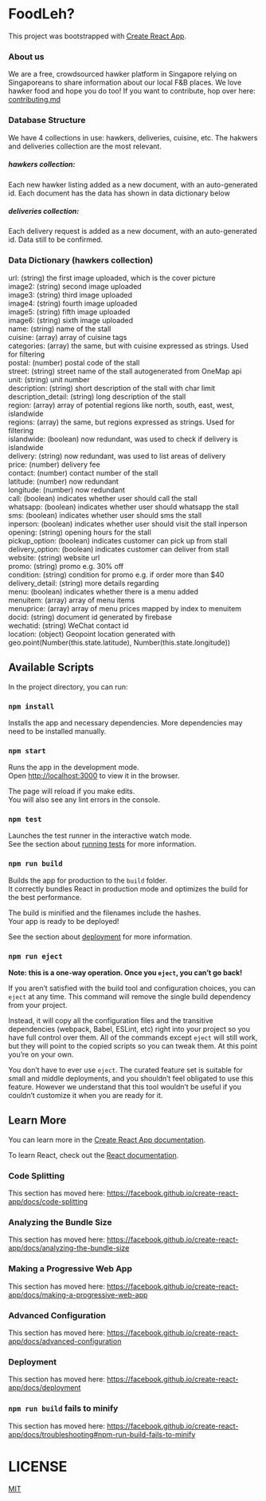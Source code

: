 # FoodLeh?

This project was bootstrapped with [Create React App](https://github.com/facebook/create-react-app).

### About us
We are a free, crowdsourced hawker platform in Singapore relying on Singaporeans to share information about our local F&B places. We love hawker food and hope you do too! If you want to contribute, hop over here: [contributing.md](https://github.com/limyifan1/hawkercentral/blob/master/CONTRIBUTING.md)

### Database Structure
We have 4 collections in use: hawkers, deliveries, cuisine, etc. The hakwers and deliveries collection are the most relevant.  <br/> 
##### hawkers collection: 
Each new hawker listing added as a new document, with an auto-generated id. Each document has the data has shown in data dictionary below<br/>
##### deliveries collection: 
Each delivery request is added as a new document, with an auto-generated id. Data still to be confirmed. 

### Data Dictionary (hawkers collection)
  url: (string) the first image uploaded, which is the cover picture<br />
  image2: (string) second image uploaded<br />
  image3: (string) third image uploaded<br />
  image4: (string) fourth image uploaded<br />
  image5: (string) fifth image uploaded<br />
  image6: (string) sixth image uploaded<br />
  name: (string) name of the stall<br />
  cuisine: (array<object>) array of cuisine tags<br />
  categories: (array<string>) the same, but with cuisine expressed as strings. Used for filtering<br />
  postal: (number) postal code of the stall<br />
  street: (string) street name of the stall autogenerated from OneMap api<br />
  unit: (string) unit number<br />
  description: (string) short description of the stall with char limit<br />
  description_detail: (string) long description of the stall<br />
  region: (array<object>) array of potential regions like north, south, east, west, islandwide<br />
  regions: (array<string>) the same, but regions expressed as strings. Used for filtering<br />
  islandwide: (boolean) now redundant, was used to check if delivery is islandwide<br />
  delivery: (string) now redundant, was used to list areas of delivery<br />
  price: (number) delivery fee<br />
  contact: (number) contact number of the stall<br />
  latitude: (number) now redundant<br />
  longitude: (number) now redundant<br />
  call: (boolean) indicates whether user should call the stall<br />
  whatsapp: (boolean) indicates whether user should whatsapp the stall<br />
  sms: (boolean) indicates whether user should sms the stall<br />
  inperson: (boolean) indicates whether user should visit the stall inperson<br />
  opening: (string) opening hours for the stall<br />
  pickup_option: (boolean) indicates customer can pick up from stall<br />
  delivery_option: (boolean) indicates customer can deliver from stall<br />
  website: (string) website url<br />
  promo: (string) promo e.g. 30% off<br />
  condition: (string) condition for promo e.g. if order more than $40<br />
  delivery_detail: (string) more details regarding <br />
  menu: (boolean) indicates whether there is a menu added<br />
  menuitem: (array) array of menu items<br />
  menuprice: (array) array of menu prices mapped by index to menuitem<br />
  docid: (string) document id generated by firebase<br />
  wechatid: (string) WeChat contact id<br />
  location: (object) Geopoint location generated with geo.point(Number(this.state.latitude), Number(this.state.longitude))<br />

## Available Scripts

In the project directory, you can run:

### `npm install`
Installs the app and necessary dependencies. More dependencies may need to be installed manually.

### `npm start`

Runs the app in the development mode.<br />
Open [http://localhost:3000](http://localhost:3000) to view it in the browser.

The page will reload if you make edits.<br />
You will also see any lint errors in the console.

### `npm test`

Launches the test runner in the interactive watch mode.<br />
See the section about [running tests](https://facebook.github.io/create-react-app/docs/running-tests) for more information.

### `npm run build`

Builds the app for production to the `build` folder.<br />
It correctly bundles React in production mode and optimizes the build for the best performance.

The build is minified and the filenames include the hashes.<br />
Your app is ready to be deployed!

See the section about [deployment](https://facebook.github.io/create-react-app/docs/deployment) for more information.

### `npm run eject`

**Note: this is a one-way operation. Once you `eject`, you can’t go back!**

If you aren’t satisfied with the build tool and configuration choices, you can `eject` at any time. This command will remove the single build dependency from your project.

Instead, it will copy all the configuration files and the transitive dependencies (webpack, Babel, ESLint, etc) right into your project so you have full control over them. All of the commands except `eject` will still work, but they will point to the copied scripts so you can tweak them. At this point you’re on your own.

You don’t have to ever use `eject`. The curated feature set is suitable for small and middle deployments, and you shouldn’t feel obligated to use this feature. However we understand that this tool wouldn’t be useful if you couldn’t customize it when you are ready for it.

## Learn More

You can learn more in the [Create React App documentation](https://facebook.github.io/create-react-app/docs/getting-started).

To learn React, check out the [React documentation](https://reactjs.org/).

### Code Splitting

This section has moved here: https://facebook.github.io/create-react-app/docs/code-splitting

### Analyzing the Bundle Size

This section has moved here: https://facebook.github.io/create-react-app/docs/analyzing-the-bundle-size

### Making a Progressive Web App

This section has moved here: https://facebook.github.io/create-react-app/docs/making-a-progressive-web-app

### Advanced Configuration

This section has moved here: https://facebook.github.io/create-react-app/docs/advanced-configuration

### Deployment

This section has moved here: https://facebook.github.io/create-react-app/docs/deployment

### `npm run build` fails to minify

This section has moved here: https://facebook.github.io/create-react-app/docs/troubleshooting#npm-run-build-fails-to-minify

# LICENSE

[MIT](LICENSE)
